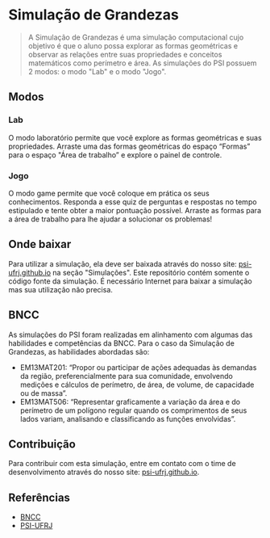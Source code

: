 # Simulação de Grandezas

> A Simulação de Grandezas é uma simulação computacional cujo objetivo é que o aluno possa explorar as formas geométricas e observar as relações entre suas propriedades e conceitos matemáticos como perímetro e área. As simulações do PSI possuem 2 modos: o modo "Lab" e o modo "Jogo".

## Modos
### Lab
O modo laboratório permite que você explore as formas geométricas e suas propriedades. Arraste uma das formas geométricas do espaço “Formas” para o espaço "Área de trabalho” e explore o painel de controle. 

### Jogo
O modo game permite que você coloque em prática os seus conhecimentos. Responda a esse quiz de perguntas e respostas no tempo estipulado e tente obter a maior pontuação possível. Arraste as formas para a área de trabalho para lhe ajudar a solucionar os problemas!

## Onde baixar
Para utilizar a simulação, ela deve ser baixada através do nosso site: [psi-ufrj.github.io](https://psi-ufrj.github.io/) na seção "Simulações". Este repositório contém somente o código fonte da simulação. É necessário Internet para baixar a simulação mas sua utilização não precisa.

## BNCC
As simulações do PSI foram realizadas em alinhamento com algumas das habilidades e competências da BNCC. Para o caso da Simulação de Grandezas, as habilidades abordadas são:
- EM13MAT201: “Propor ou participar de ações adequadas às demandas da região, preferencialmente para sua comunidade, envolvendo medições e cálculos de perímetro, de área, de volume, de capacidade ou de massa”.
- EM13MAT506: “Representar graficamente a variação da área e do perímetro de um polígono regular quando os comprimentos de seus lados variam, analisando e classificando as funções envolvidas”.

## Contribuição
Para contribuir com esta simulação, entre em contato com o time de desenvolvimento através do nosso site: [psi-ufrj.github.io](https://psi-ufrj.github.io/).

## Referências
- [BNCC](http://basenacionalcomum.mec.gov.br/images/BNCC_EI_EF_110518_versaofinal_site.pdf)
- [PSI-UFRJ](https://psi-ufrj.github.io/)
